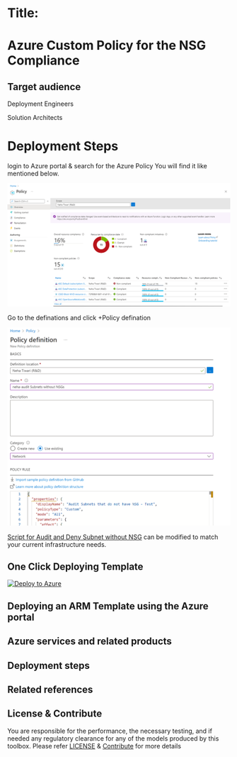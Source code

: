 # Title: 



# Azure Custom Policy for the NSG Compliance  



## Target audience

Deployment Engineers 

Solution Architects


# Deployment Steps

login to Azure portal & search for the Azure Policy
You will find it like mentioned below.


![alt image](https://github.com/nehatiwari1994/Azure-Custom-Policy-for-the-NSGs-Compliance-/blob/master/Screenshot%202022-06-29%20160542.png)

Go to the definations and click +Policy defination 


![alt image](https://github.com/nehatiwari1994/Azure-Custom-Policy-for-the-NSGs-Compliance-/blob/master/Screenshot%202022-06-29%20161440.png)

[Script for Audit and Deny Subnet without NSG](https://raw.githubusercontent.com/nehatiwari1994/Azure-Custom-Policy-for-the-NSGs-Compliance-/master/template.json) can be modified to match your current infrastructure needs.

## One Click Deploying Template
<!-- Powershell command for Translating Git URL for template.json
    $url = "https://raw.githubusercontent.com/Ganapathivarma07/LRS-Migration-AzureSQLMI/master/template.json"
    [uri]::EscapeDataString($url)
    >> uri = https%3A%2F%2Fgithub.com%2FGanapathivarma07%2FLRS-Migration-AzureSQLMI%2Fblob%2F
master%2Ftemplate.json

Base URL: https://portal.azure.com/#create/Microsoft.Template/uri
Final URL: <Base URL>/<uri>
-->
[![Deploy to Azure](https://aka.ms/deploytoazurebutton)](https://portal.azure.com/#create/Microsoft.Template/uri/https%3A%2F%2Fraw.githubusercontent.com%2FGanapathivarma07%2FLRS-Migration-AzureSQLMI%2Fmaster%2Ftemplate.json)


## Deploying an ARM Template using the Azure portal


## Azure services and related products


## Deployment steps



## Related references


## License & Contribute

You are responsible for the performance, the necessary testing, and if needed any regulatory clearance for any of the models produced by this toolbox.
Please refer [LICENSE](LICENSE) &  [Contribute](https://github.com/Ganapathivarma07/LRS-Migration-AzureSQLMI/blob/master/Contribute.md) for more details


